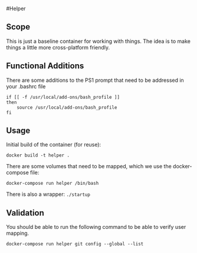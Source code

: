 #Helper

## Scope
This is just a baseline container for working with things.
The idea is to make things a little more cross-platform friendly.

## Functional Additions
There are some additions to the PS1 prompt that need to be addressed in your .bashrc file

```
if [[ -f /usr/local/add-ons/bash_profile ]]
then
	source /usr/local/add-ons/bash_profile
fi
```

## Usage
Initial build of the container (for reuse):

`docker build -t helper .`

There are some volumes that need to be mapped, which we use the docker-compose file:

`docker-compose run helper /bin/bash`

There is also a wrapper:
`./startup`

## Validation
You should be able to run the following command to be able to verify user mapping.

`docker-compose run helper git config --global --list`
